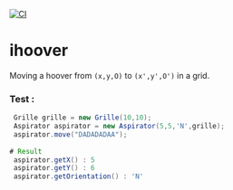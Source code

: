 [![CI](https://github.com/mahugnon/ihoover/actions/workflows/ci.yml/badge.svg?branch=main)](https://github.com/mahugnon/ihoover/actions/workflows/ci.yml)
# ihoover
Moving a hoover from `(x,y,O)` to `(x',y',O')` in a grid.

### Test : 
```java
 Grille grille = new Grille(10,10);
 Aspirator aspirator = new Aspirator(5,5,'N',grille);
 aspirator.move("DADADADAA");
 
# Result
 aspirator.getX() : 5
 aspirator.getY() : 6
 aspirator.getOrientation() : 'N'
 
```

